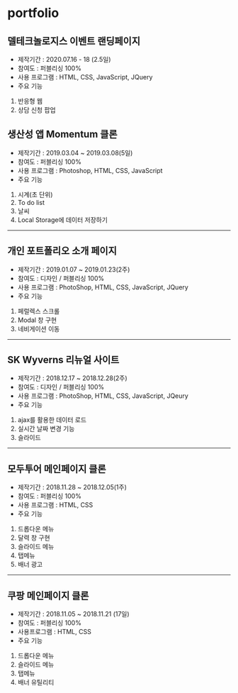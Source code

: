# portfolio

## 델테크놀로지스 이벤트 랜딩페이지
* 제작기간 : 2020.07.16 - 18 (2.5일)
* 참여도 : 퍼블리싱 100%
* 사용 프로그램 : HTML, CSS, JavaScript, JQuery
* 주요 기능
1. 반응형 웹
2. 상담 신청 팝업

## 생산성 앱 Momentum 클론
* 제작기간 : 2019.03.04 ~ 2019.03.08(5일)
* 참여도 : 퍼블리싱 100%
* 사용 프로그램 : Photoshop, HTML, CSS, JavaScript
* 주요 기능
1. 시계(초 단위)
2. To do list
3. 날씨
4. Local Storage에 데이터 저장하기
- - -
## 개인 포트폴리오 소개 페이지
* 제작기간 : 2019.01.07 ~ 2019.01.23(2주)
* 참여도 : 디자인 / 퍼블리싱 100%
* 사용 프로그램 : PhotoShop, HTML, CSS, JavaScript, JQuery
* 주요 기능
1. 페럴렉스 스크롤
2. Modal 창 구현
3. 네비게이션 이동
- - -
## SK Wyverns 리뉴얼 사이트
* 제작기간 : 2018.12.17 ~ 2018.12.28(2주)
* 참여도 : 디자인 / 퍼블리싱 100%
* 사용 프로그램 : PhotoShop, HTML, CSS, JavaScript, JQeury
* 주요 기능
1. ajax를 활용한 데이터 로드
2. 실시간 날짜 변경 기능
3. 슬라이드
- - -
## 모두투어 메인페이지 클론
* 제작기간 : 2018.11.28 ~ 2018.12.05(1주)
* 참여도 : 퍼블리싱 100%
* 사용 프로그램 : HTML, CSS
* 주요 기능
1. 드롭다운 메뉴
2. 달력 창 구현
3. 슬라이드 메뉴
4. 탭메뉴
5. 배너 광고
- - -
## 쿠팡 메인페이지 클론
* 제작기간 : 2018.11.05 ~ 2018.11.21 (17일)
* 참여도 : 퍼블리싱 100%
* 사용프로그램 : HTML, CSS
* 주요 기능
1. 드롭다운 메뉴
2. 슬라이드 메뉴
3. 탭메뉴
4. 배너 유틸리티
